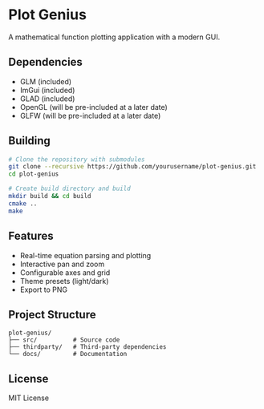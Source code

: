 # Plot Genius

A mathematical function plotting application with a modern GUI.

## Dependencies

- GLM (included)
- ImGui (included)
- GLAD (included)
- OpenGL (will be pre-included at a later date)
- GLFW (will be pre-included at a later date)

## Building

```bash
# Clone the repository with submodules
git clone --recursive https://github.com/yourusername/plot-genius.git
cd plot-genius

# Create build directory and build
mkdir build && cd build
cmake ..
make
```

## Features

- Real-time equation parsing and plotting
- Interactive pan and zoom
- Configurable axes and grid
- Theme presets (light/dark)
- Export to PNG

## Project Structure

```
plot-genius/
├── src/          # Source code
├── thirdparty/   # Third-party dependencies
└── docs/         # Documentation
```

## License

MIT License 